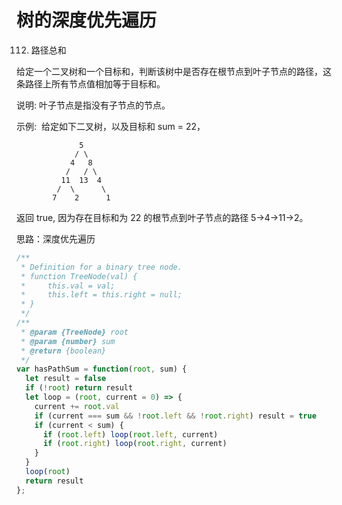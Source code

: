 # 树的深度优先遍历

112. 路径总和

给定一个二叉树和一个目标和，判断该树中是否存在根节点到叶子节点的路径，这条路径上所有节点值相加等于目标和。

说明: 叶子节点是指没有子节点的节点。

示例: 
给定如下二叉树，以及目标和 sum = 22，
```
              5
             / \
            4   8
           /   / \
          11  13  4
         /  \      \
        7    2      1
```
返回 true, 因为存在目标和为 22 的根节点到叶子节点的路径 5->4->11->2。

思路：深度优先遍历

```js
/**
 * Definition for a binary tree node.
 * function TreeNode(val) {
 *     this.val = val;
 *     this.left = this.right = null;
 * }
 */
/**
 * @param {TreeNode} root
 * @param {number} sum
 * @return {boolean}
 */
var hasPathSum = function(root, sum) {
  let result = false
  if (!root) return result
  let loop = (root, current = 0) => {
    current += root.val
    if (current === sum && !root.left && !root.right) result = true
    if (current < sum) {
      if (root.left) loop(root.left, current)
      if (root.right) loop(root.right, current)
    }
  }
  loop(root)
  return result
};
```
